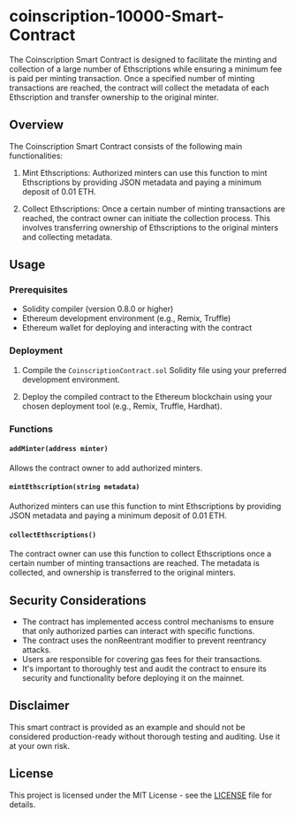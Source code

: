 # coinscription-10000-Smart-Contract

The Coinscription Smart Contract is designed to facilitate the minting and collection of a large number of Ethscriptions while ensuring a minimum fee is paid per minting transaction. Once a specified number of minting transactions are reached, the contract will collect the metadata of each Ethscription and transfer ownership to the original minter.

## Overview

The Coinscription Smart Contract consists of the following main functionalities:

1. Mint Ethscriptions: Authorized minters can use this function to mint Ethscriptions by providing JSON metadata and paying a minimum deposit of 0.01 ETH.

2. Collect Ethscriptions: Once a certain number of minting transactions are reached, the contract owner can initiate the collection process. This involves transferring ownership of Ethscriptions to the original minters and collecting metadata.

## Usage

### Prerequisites

- Solidity compiler (version 0.8.0 or higher)
- Ethereum development environment (e.g., Remix, Truffle)
- Ethereum wallet for deploying and interacting with the contract

### Deployment

1. Compile the `CoinscriptionContract.sol` Solidity file using your preferred development environment.

2. Deploy the compiled contract to the Ethereum blockchain using your chosen deployment tool (e.g., Remix, Truffle, Hardhat).

### Functions

#### `addMinter(address minter)`

Allows the contract owner to add authorized minters.

#### `mintEthscription(string metadata)`

Authorized minters can use this function to mint Ethscriptions by providing JSON metadata and paying a minimum deposit of 0.01 ETH.

#### `collectEthscriptions()`

The contract owner can use this function to collect Ethscriptions once a certain number of minting transactions are reached. The metadata is collected, and ownership is transferred to the original minters.

## Security Considerations

- The contract has implemented access control mechanisms to ensure that only authorized parties can interact with specific functions.
- The contract uses the nonReentrant modifier to prevent reentrancy attacks.
- Users are responsible for covering gas fees for their transactions.
- It's important to thoroughly test and audit the contract to ensure its security and functionality before deploying it on the mainnet.

## Disclaimer

This smart contract is provided as an example and should not be considered production-ready without thorough testing and auditing. Use it at your own risk.

## License

This project is licensed under the MIT License - see the [LICENSE](LICENSE) file for details.
